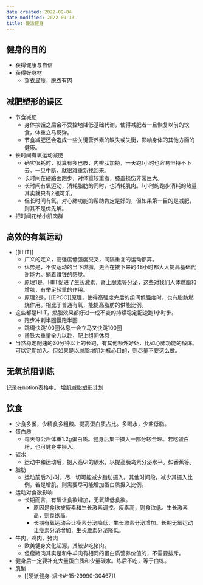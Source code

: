 ```yaml
---
date created: 2022-09-04
date modified: 2022-09-13
title: 硬派健身
---
```


## 健身的目的

- 获得健康与自信
- 获得好身材
	- 穿衣显瘦，脱衣有肉

## 减肥塑形的误区

- 节食减肥
	- 身体挨饿之后会不受控地降低基础代谢，使得减肥者一旦恢复以前的饮食，体重立马反弹。
	- 节食减肥还会造成一些关键营养素的缺失或失衡，影响身体的其他方面的健康。
- 长时间有氧运动减肥
	- 确实很耗时，就算有多巴胺，内啡肽加持，一天跑1小时也容易坚持不下去。一旦中断，就很难重新找回来。
	- 长时间在硬路面跑步，对体重较重者，膝盖损伤非常巨大。
	- 长时间有氧运动，消耗脂肪的同时，也消耗肌肉。1小时的跑步消耗的热量其实就只有2瓶可乐。
	- 但长时间有氧，对心肺功能的帮助肯定是好的，但如果第一目的是减肥，则其不是优先解。
- 把时间花给小肌肉群

## 高效的有氧运动

- [[HIIT]]
	- 广义的定义，高强度低强度交叉，间隔重复的运动都算。
	- 优势是，不仅运动的当下燃脂，更会在接下来的48小时都大大提高基础代谢能力。躺着赚钱的感觉。
	- 原理1是，HIIT促进了生长激素，肾上腺素等分泌，这些对我们人体燃脂和增肌，有举足轻重的作用。
	- 原理2是，[[EPOC]]原理，使得高强度完后的组间低强度时，也有脂肪燃烧作用。相比于普通有氧，能提高脂肪的供能比例。
- 这些都是HIIT，燃脂效果都好过一成不变的持续稳定配速跑1小时步。
	- 跑步冲刺半圈慢跑半圈
	- 跳绳快跳100圈休息一会立马又快跳100圈
	- 撸铁大重量全力以赴，配上组间休息
- 当然稳定配速的30分钟以上的长跑，有其他额外好处，比如心肺功能的锻炼。可以定期加入。但如果是以减脂增肌为核心目的，则尽量不要这么做。

## 无氧抗阻训练

记录在notion表格中。
[增肌减脂塑形计划](https://www.notion.so/oldwinter/d25c765455e640dda01de833db0d2c38)

## 饮食

- 少食多餐，少精食多粗粮。提高蛋白质占比。多喝水，少盐低脂。
- 蛋白质
	- 每天每公斤体重1.2g蛋白质。健身后集中摄入一部分较合理。若吃蛋白粉，也可健身中摄入。
- 碳水
	- 运动中和运动后，摄入高GI的碳水，以提高胰岛素分泌水平。如香蕉等。
- 脂肪
	- 运动前后2小时，尽一切可能减少脂肪摄入。其他时间段，减少其摄入比例。若是增肌，则需要尽可能增加蛋白质摄入比例。
- 运动对食欲影响
	- 长期而言，有氧让食欲增加，无氧降低食欲。
		- 原因是食欲被瘦素和生长激素调控。瘦素高，则食欲低。生长激素高，则食欲高。
		- 长期有氧运动会让瘦素分泌降低，生长激素分泌增加。长期无氧运动让瘦素分泌增加，生长激素分泌降低。
- 牛肉、鸡肉、猪肉
	- 欧美健身文化起源，其较少吃猪肉。
	- 但瘦猪肉其实是和牛羊肉有相同的蛋白质营养价值的，不需要排斥。
- 健身后一定要补充大量蛋白质和少量碳水。练后不吃，等于白练。
- 肌酸
	- [[硬派健身-斌卡#^15-29990-30467]]